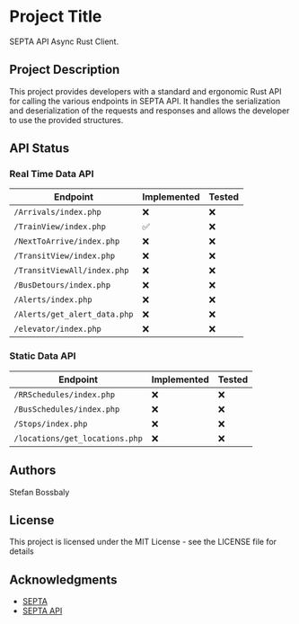 # Project Title

SEPTA API Async Rust Client.

## Project Description

This project provides developers with a standard and ergonomic Rust API for calling the various endpoints in
SEPTA API. It handles the serialization and deserialization of the requests and responses and allows the
developer to use the provided structures.

## API Status

### Real Time Data API

| Endpoint                     | Implemented | Tested |
| ---------------------------- | ----------- | ------ |
| `/Arrivals/index.php`        | ❌          | ❌     |
| `/TrainView/index.php`       | ✅          | ❌     |
| `/NextToArrive/index.php`    | ❌          | ❌     |
| `/TransitView/index.php`     | ❌          | ❌     |
| `/TransitViewAll/index.php`  | ❌          | ❌     |
| `/BusDetours/index.php`      | ❌          | ❌     |
| `/Alerts/index.php`          | ❌          | ❌     |
| `/Alerts/get_alert_data.php` | ❌          | ❌     |
| `/elevator/index.php`        | ❌          | ❌     |

### Static Data API

| Endpoint                       | Implemented | Tested |
| ------------------------------ | ----------- | ------ |
| `/RRSchedules/index.php`       | ❌          | ❌     |
| `/BusSchedules/index.php`      | ❌          | ❌     |
| `/Stops/index.php`             | ❌          | ❌     |
| `/locations/get_locations.php` | ❌          | ❌     |

## Authors

Stefan Bossbaly

## License

This project is licensed under the MIT License - see the LICENSE file for details

## Acknowledgments

- [SEPTA](https://www5.septa.org/)
- [SEPTA API](https://www3.septa.org/#/)
